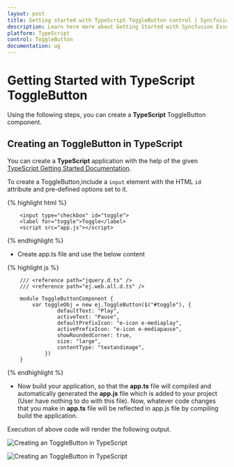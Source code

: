 ```yaml
---
layout: post
title: Getting started with TypeScript ToggleButton control | Syncfusion
description: Learn here more about Getting Started with Syncfusion Essential TypeScript ToggleButton Control, its elements, and more
platform: TypeScript
control: ToggleButton
documentation: ug
---
```


# Getting Started with TypeScript ToggleButton


Using the following steps, you can create a **TypeScript** ToggleButton component.

## Creating an ToggleButton in TypeScript


You can create a **TypeScript** application with the help of the given [TypeScript Getting Started Documentation](https://help.syncfusion.com/js/typescript).

 



To create a ToggleButton,include a `input` element with the HTML `id` attribute and pre-defined options set to it.


{% highlight html %}

        <input type="checkbox" id="toggle">
        <label for="toggle">Toggle</label>
        <script src="app.js"></script>

{% endhighlight %}



* Create app.ts file and use the below content



{% highlight js %}

        /// <reference path="jquery.d.ts" />  
        /// <reference path="ej.web.all.d.ts" />

        module ToggleButtonComponent {
            var toggleObj = new ej.ToggleButton($("#toggle"), {
                    defaultText: "Play",
                    activeText: "Pause",
                    defaultPrefixIcon: "e-icon e-mediaplay",
                    activePrefixIcon: "e-icon e-mediapause",
                    showRoundedCorner: true,
                    size: "large",
                    contentType: "textandimage",
                })
        }

{% endhighlight %}


* Now build your application, so that the **app.ts** file will compiled and automatically generated the **app.js** file which is added to your project (User have nothing to do with this file). Now, whatever code changes that you make in **app.ts** file will be reflected in app.js file by compiling     build the application.


Execution of above code will render the following output.

![Creating an ToggleButton in TypeScript](getting-started_images/Getting-Started_img1.JPG)

![Creating an ToggleButton in TypeScript](getting-started_images/Getting-Started_img2.JPG)

